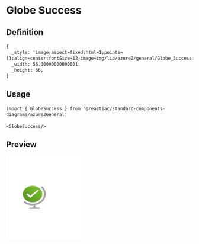 # Globe Success

## Definition

```
{
  _style: 'image;aspect=fixed;html=1;points=[];align=center;fontSize=12;image=img/lib/azure2/general/Globe_Success.svg;strokeColor=none;',
  _width: 56.00000000000001,
  _height: 66,
}
```

## Usage

```
import { GlobeSuccess } from '@reactiac/standard-components-diagrams/azure2General'

<GlobeSuccess/>
```

## Preview

<img src="./globe-success.png" width="200"/>
